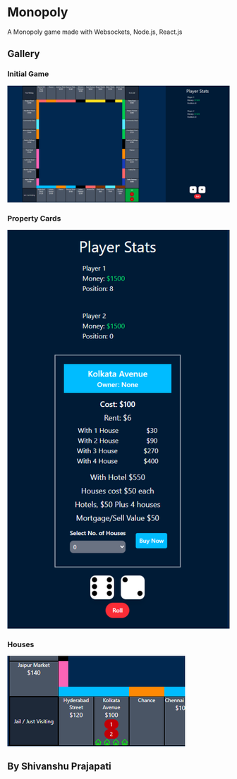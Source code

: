 # Monopoly

A Monopoly game made with Websockets, Node.js, React.js 

## Gallery

### Initial Game

![image](https://github.com/ShivanshuPrajapati212/monopoly/blob/main/Screenshot%202025-09-28%20112532.png)

### Property Cards

![image](https://github.com/ShivanshuPrajapati212/monopoly/blob/main/Screenshot%202025-09-28%20112648.png)

### Houses

![image](https://github.com/ShivanshuPrajapati212/monopoly/blob/main/Screenshot%202025-09-28%20113015.png)

## By Shivanshu Prajapati
